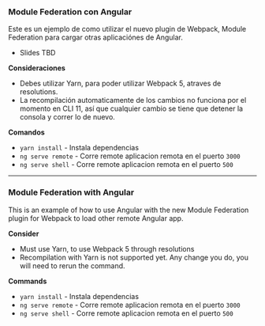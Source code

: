 ### Module Federation con Angular

Este es un ejemplo de como utilizar el nuevo plugin de Webpack, Module Federation para cargar otras aplicaciónes de Angular.

 - Slides TBD

**Consideraciones**
- Debes utilizar Yarn, para poder utilizar Webpack 5, atraves de resolutions.
- La recompilación automaticamente de los cambios no funciona por el momento en CLI 11, así que cualquier cambio se tiene que detener la consola y correr lo de nuevo.

**Comandos**
- `yarn install` - Instala dependencias
- `ng serve remote` - Corre remote aplicacion remota en el puerto `3000`
- `ng serve shell` - Corre remote aplicacion remota en el puerto `500`

---

### Module Federation with Angular

This is an example of how to use Angular with the new Module Federation plugin for Webpack to load other remote Angular app. 

**Consider**
- Must use Yarn, to use Webpack 5 through resolutions
- Recompilation with Yarn is not supported yet. Any change you do, you will need to rerun the command. 

**Commands**
- `yarn install` - Instala dependencias
- `ng serve remote` - Corre remote aplicacion remota en el puerto `3000`
- `ng serve shell` - Corre remote aplicacion remota en el puerto `500`
